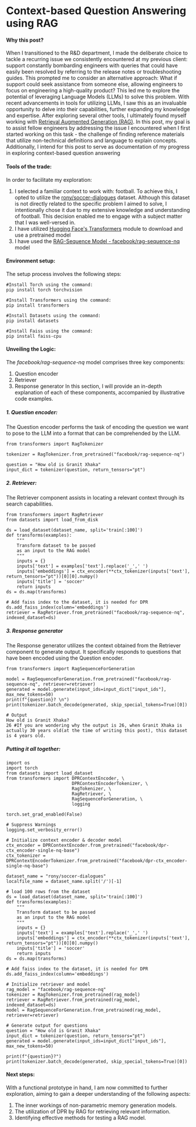 # Context-based Question Answering using RAG #

#### Why this post? ####
When I transitioned to the R&D department, I made the deliberate choice to tackle a recurring issue we consistently encountered at my previous client: support constantly bombarding engineers with queries that could have easily been resolved by referring to the release notes or troubleshooting guides. This prompted me to consider an alternative approach: What if support could seek assistance from someone else, allowing engineers to focus on engineering a high-quality product? This led me to explore the potential of leveraging Language Models (LLMs) to solve this problem. With recent advancements in tools for utilizing LLMs, I saw this as an invaluable opportunity to delve into their capabilities, further expanding my knowledge and expertise.
After exploring several other tools, I ultimately found myself working with <a href="https://arxiv.org/pdf/2005.11401.pdf">Retrieval Augmented Generation (RAG)</a>. In this post, my goal is to assist fellow engineers by addressing the issue I encountered when I first started working on this task - the challenge of finding reference materials that utilize non-technical definitions and language to explain concepts. Additionally, I intend for this post to serve as documentation of my progress in exploring context-based question answering

#### Tools of the trade: ####
In order to facilitate my exploration:
1. I selected a familiar context to work with: football. To achieve this, I opted to utilize the <a href="https://huggingface.co/datasets/rony/soccer-dialogues">rony/soccer-dialogues</a> dataset. Although this dataset is not directly related to the specific problem I aimed to solve, I intentionally chose it due to my extensive knowledge and understanding of football. This decision enabled me to engage with a subject matter that I was well-versed in.
2. I have utilized <a href="https://huggingface.co/docs/transformers/v4.17.0/en/index">Hugging Face's Transformers</a> module to download and use a pretrained model
3. I have used the <a href="https://huggingface.co/facebook/rag-sequence-nq">RAG-Sequence Model - facebook/rag-sequence-nq</a> model

#### Environment setup: ####
The setup process involves the following steps:

```
#Install Torch using the command:
pip install torch torchvision

#Install Transformers using the command:
pip install transformers

#Install Datasets using the command:
pip install datasets

#Install Faiss using the command:
pip install faiss-cpu
```

#### Unveiling the Logic: ####
The <em>facebook/rag-sequence-nq</em> model comprises three key components:
1. Question encoder
2. Retriever
3. Response generator
In this section, I will provide an in-depth explanation of each of these components, accompanied by illustrative code examples.

##### 1. Question encoder: ####
The Question encoder performs the task of encoding the question we want to pose to the LLM into a format that can be comprehended by the LLM.

```
from transformers import RagTokenizer

tokenizer = RagTokenizer.from_pretrained("facebook/rag-sequence-nq")

question = "How old is Granit Xhaka"
input_dict = tokenizer(question, return_tensors="pt")
```

##### 2. Retriever: #####
The Retriever component assists in locating a relevant context through its search capabilities.

```
from transformers import RagRetriever
from datasets import load_from_disk

ds = load_dataset(dataset_name, split='train[:100]')
def transforms(examples):
    """
    Transform dataset to be passed
    as an input to the RAG model
    """
    inputs = {}
    inputs['text'] = examples['text'].replace('_',' ')
    inputs['embeddings'] = ctx_encoder(**ctx_tokenizer(inputs['text'], return_tensors="pt"))[0][0].numpy()
    inputs['title'] = 'soccer'
    return inputs
ds = ds.map(transforms)

# Add faiss index to the dataset, it is needed for DPR
ds.add_faiss_index(column='embeddings')
retriever = RagRetriever.from_pretrained("facebook/rag-sequence-nq", indexed_dataset=ds)
```

##### 3. Response generator #####
The Response generator utilizes the context obtained from the Retriever component to generate output. It specifically responds to questions that have been encoded using the Question encoder.

```
from transformers import RagSequenceForGeneration

model = RagSequenceForGeneration.from_pretrained("facebook/rag-sequence-nq", retriever=retriever)
generated = model.generate(input_ids=input_dict["input_ids"], max_new_tokens=50)
print(f"{question}? \n")
print(tokenizer.batch_decode(generated, skip_special_tokens=True)[0])

# Output
How old is Granit Xhaka? 
26 #If you are wondering why the output is 26, when Granit Xhaka is actually 30 years old(at the time of writing this post), this dataset is 4 years old.
```

##### Putting it all together: #####

```
import os
import torch
from datasets import load_dataset
from transformers import DPRContextEncoder, \
                         DPRContextEncoderTokenizer, \
                         RagTokenizer, \
                         RagRetriever, \
                         RagSequenceForGeneration, \
                         logging

torch.set_grad_enabled(False)

# Suppress Warnings
logging.set_verbosity_error()

# Initialize context encoder & decoder model
ctx_encoder = DPRContextEncoder.from_pretrained("facebook/dpr-ctx_encoder-single-nq-base")
ctx_tokenizer = DPRContextEncoderTokenizer.from_pretrained("facebook/dpr-ctx_encoder-single-nq-base")

dataset_name = "rony/soccer-dialogues"
localfile_name = dataset_name.split('/')[-1]

# load 100 rows from the dataset
ds = load_dataset(dataset_name, split='train[:100]')
def transforms(examples):
    """
    Transform dataset to be passed
    as an input to the RAG model
    """
    inputs = {}
    inputs['text'] = examples['text'].replace('_',' ')
    inputs['embeddings'] = ctx_encoder(**ctx_tokenizer(inputs['text'], return_tensors="pt"))[0][0].numpy()
    inputs['title'] = 'soccer'
    return inputs
ds = ds.map(transforms)

# Add faiss index to the dataset, it is needed for DPR
ds.add_faiss_index(column='embeddings')

# Initialize retriever and model
rag_model = "facebook/rag-sequence-nq"
tokenizer = RagTokenizer.from_pretrained(rag_model)
retriever = RagRetriever.from_pretrained(rag_model, indexed_dataset=ds)
model = RagSequenceForGeneration.from_pretrained(rag_model, retriever=retriever)

# Generate output for questions
question = "How old is Granit Xhaka"
input_dict = tokenizer(question, return_tensors="pt")
generated = model.generate(input_ids=input_dict["input_ids"], max_new_tokens=50)

print(f"{question}?")
print(tokenizer.batch_decode(generated, skip_special_tokens=True)[0])
```

#### Next steps: ####
With a functional prototype in hand, I am now committed to further exploration, aiming to gain a deeper understanding of the following aspects:
1. The inner workings of non-parametric memory generation models.
2. The utilization of DPR by RAG for retrieving relevant information.
3. Identifying effective methods for testing a RAG model.

